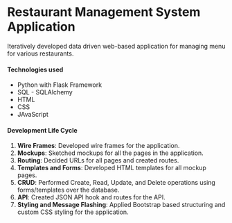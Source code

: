 # Restaurant Management System Application

Iteratively developed data driven web-based application for managing menu for various restaurants. 

#### Technologies used
- Python with Flask Framework
- SQL - SQLAlchemy
- HTML
- CSS
- JAvaScript


#### Development Life Cycle
1. __Wire Frames__: Developed wire frames for the application.
2. __Mockups__: Sketched mockups for all the pages in the application.
3. __Routing__: Decided URLs for all pages and created routes.
4. __Templates and Forms__: Developed HTML templates for all mockup pages.
5. __CRUD__: Performed Create, Read, Update, and Delete operations using forms/templates over the database.
6. __API__: Created JSON API hook and routes for the API.
7. __Styling and Message Flashing__: Applied Bootstrap based structuring and custom CSS styling for the application.
